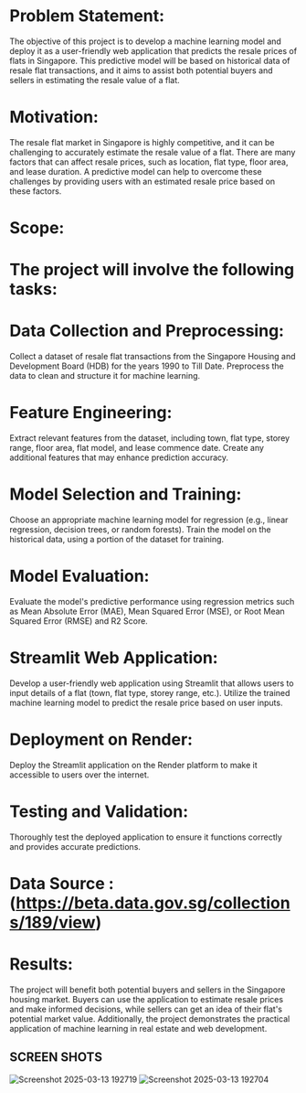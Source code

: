 # Problem Statement:
The objective of this project is to develop a machine learning model and deploy it as a user-friendly web application that predicts the resale prices of flats in Singapore. This predictive model will be based on historical data of resale flat transactions, and it aims to assist both potential buyers and sellers in estimating the resale value of a flat.

# Motivation:
The resale flat market in Singapore is highly competitive, and it can be challenging to accurately estimate the resale value of a flat. There are many factors that can affect resale prices, such as location, flat type, floor area, and lease duration. A predictive model can help to overcome these challenges by providing users with an estimated resale price based on these factors.

# Scope:
# The project will involve the following tasks:

# Data Collection and Preprocessing: 
Collect a dataset of resale flat transactions from the Singapore Housing and Development Board (HDB) for the years 1990 to Till Date. Preprocess the data to clean and structure it for machine learning.
# Feature Engineering: 
Extract relevant features from the dataset, including town, flat type, storey range, floor area, flat model, and lease commence date. Create any additional features that may enhance prediction accuracy.
# Model Selection and Training: 
Choose an appropriate machine learning model for regression (e.g., linear regression, decision trees, or random forests). Train the model on the historical data, using a portion of the dataset for training.
# Model Evaluation: 
Evaluate the model's predictive performance using regression metrics such as Mean Absolute Error (MAE), Mean Squared Error (MSE), or Root Mean Squared Error (RMSE) and R2 Score.
# Streamlit Web Application:
Develop a user-friendly web application using Streamlit that allows users to input details of a flat (town, flat type, storey range, etc.). Utilize the trained machine learning model to predict the resale price based on user inputs.
# Deployment on Render: 
Deploy the Streamlit application on the Render platform to make it accessible to users over the internet.
# Testing and Validation: 
Thoroughly test the deployed application to ensure it functions correctly and provides accurate predictions.
# Data Source : (https://beta.data.gov.sg/collections/189/view)
# Results:
The project will benefit both potential buyers and sellers in the Singapore housing market. Buyers can use the application to estimate resale prices and make informed decisions, while sellers can get an idea of their flat's potential market value. Additionally, the project demonstrates the practical application of machine learning in real estate and web development.


## SCREEN SHOTS

![Screenshot 2025-03-13 192719](https://github.com/user-attachments/assets/fe70f1c9-e43d-4840-a42e-a7bf1f45e06c)
![Screenshot 2025-03-13 192704](https://github.com/user-attachments/assets/4051a0ab-a836-45a4-b290-ee2c1525c83e)

